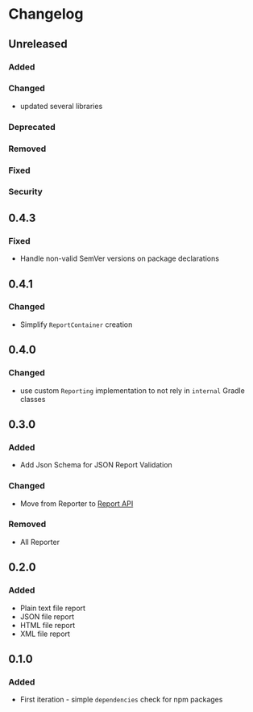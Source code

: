 # Changelog

## Unreleased

### Added

### Changed
- updated several libraries

### Deprecated

### Removed

### Fixed

### Security

## 0.4.3

### Fixed

- Handle non-valid SemVer versions on package declarations

## 0.4.1

### Changed

- Simplify `ReportContainer` creation

## 0.4.0

### Changed

- use custom `Reporting` implementation to not rely in `internal` Gradle classes

## 0.3.0

### Added

- Add Json Schema for JSON Report Validation

### Changed

- Move from Reporter to [Report API](https://docs.gradle.org/current/javadoc/org/gradle/api/reporting/Report.html)

### Removed

- All Reporter

## 0.2.0

### Added

- Plain text file report
- JSON file report
- HTML file report
- XML file report

## 0.1.0

### Added

- First iteration - simple `dependencies` check for npm packages
